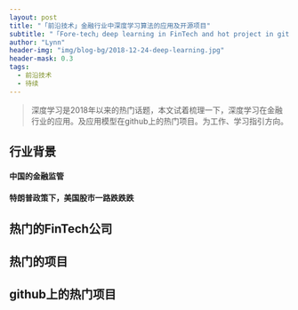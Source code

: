```yaml
---
layout: post
title: "「前沿技术」金融行业中深度学习算法的应用及开源项目"
subtitle: "「Fore-tech」deep learning in FinTech and hot project in github "
author: "Lynn"
header-img: "img/blog-bg/2018-12-24-deep-learning.jpg"
header-mask: 0.3
tags:
  - 前沿技术
  - 待续
---
```


> 深度学习是2018年以来的热门话题，本文试着梳理一下，深度学习在金融行业的应用。及应用模型在github上的热门项目。为工作、学习指引方向。

## 行业背景
#### 中国的金融监管


#### 特朗普政策下，美国股市一路跌跌跌

## 热门的FinTech公司


## 热门的项目



## github上的热门项目


